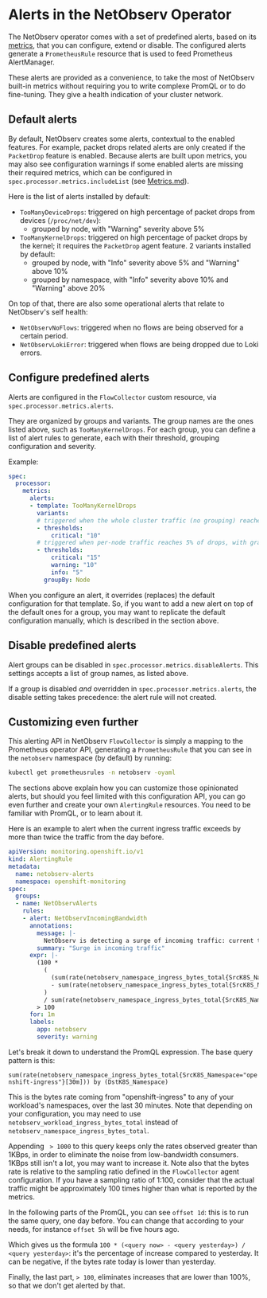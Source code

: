 # Alerts in the NetObserv Operator

The NetObserv operator comes with a set of predefined alerts, based on its [metrics](./Metrics.md), that you can configure, extend or disable.
The configured alerts generate a `PrometheusRule` resource that is used to feed Prometheus AlertManager.

These alerts are provided as a convenience, to take the most of NetObserv built-in metrics without requiring you to write complexe PromQL or to do fine-tuning. They give a health indication of your cluster network.

## Default alerts

By default, NetObserv creates some alerts, contextual to the enabled features. For example, packet drops related alerts are only created if the `PacketDrop` feature is enabled. Because alerts are built upon metrics, you may also see configuration warnings if some enabled alerts are missing their required metrics, which can be configured in `spec.processor.metrics.includeList` (see [Metrics.md](./Metrics.md)).

Here is the list of alerts installed by default:

- `TooManyDeviceDrops`: triggered on high percentage of packet drops from devices (`/proc/net/dev`):
  - grouped by node, with "Warning" severity above 5%
- `TooManyKernelDrops`: triggered on high percentage of packet drops by the kernel; it requires the `PacketDrop` agent feature. 2 variants installed by default:
  - grouped by node, with "Info" severity above 5% and "Warning" above 10%
  - grouped by namespace, with "Info" severity above 10% and "Warning" above 20%

On top of that, there are also some operational alerts that relate to NetObserv's self health:

- `NetObservNoFlows`: triggered when no flows are being observed for a certain period.
- `NetObservLokiError`: triggered when flows are being dropped due to Loki errors.

## Configure predefined alerts

Alerts are configured in the `FlowCollector` custom resource, via `spec.processor.metrics.alerts`.

They are organized by groups and variants. The group names are the ones listed above, such as `TooManyKernelDrops`. For each group, you can define a list of alert rules to generate, each with their threshold, grouping configuration and severity.

Example:

```yaml
spec:
  processor:
    metrics:
      alerts:
      - template: TooManyKernelDrops
        variants:
        # triggered when the whole cluster traffic (no grouping) reaches 10% of drops
        - thresholds:
            critical: "10"
        # triggered when per-node traffic reaches 5% of drops, with gradual severity
        - thresholds:
            critical: "15"
            warning: "10"
            info: "5"
          groupBy: Node
```

When you configure an alert, it overrides (replaces) the default configuration for that template. So, if you want to add a new alert on top of the default ones for a group, you may want to replicate the default configuration manually, which is described in the section above.

## Disable predefined alerts

Alert groups can be disabled in `spec.processor.metrics.disableAlerts`. This settings accepts a list of group names, as listed above.

If a group is disabled _and_ overridden in `spec.processor.metrics.alerts`, the disable setting takes precedence: the alert rule will not created.

## Customizing even further

This alerting API in NetObserv `FlowCollector` is simply a mapping to the Prometheus operator API, generating a `PrometheusRule` that you can see in the `netobserv` namespace (by default) by running:

```bash
kubectl get prometheusrules -n netobserv -oyaml
```

The sections above explain how you can customize those opinionated alerts, but should you feel limited with this configuration API, you can go even further and create your own `AlertingRule` resources. You need to be familiar with PromQL, or to learn about it.

Here is an example to alert when the current ingress traffic exceeds by more than twice the traffic from the day before.

```yaml
apiVersion: monitoring.openshift.io/v1
kind: AlertingRule
metadata:
  name: netobserv-alerts
  namespace: openshift-monitoring
spec:
  groups:
  - name: NetObservAlerts
    rules:
    - alert: NetObservIncomingBandwidth
      annotations:
        message: |-
          NetObserv is detecting a surge of incoming traffic: current traffic to {{ $labels.DstK8S_Namespace }} has increased by more than 100% since yesterday.
        summary: "Surge in incoming traffic"
      expr: |-
        (100 *
          (
            (sum(rate(netobserv_namespace_ingress_bytes_total{SrcK8S_Namespace="openshift-ingress"}[30m])) by (DstK8S_Namespace) > 1000)
            - sum(rate(netobserv_namespace_ingress_bytes_total{SrcK8S_Namespace="openshift-ingress"}[30m] offset 1d)) by (DstK8S_Namespace)
          )
          / sum(rate(netobserv_namespace_ingress_bytes_total{SrcK8S_Namespace="openshift-ingress"}[30m] offset 1d)) by (DstK8S_Namespace))
        > 100
      for: 1m
      labels:
        app: netobserv
        severity: warning
```

Let's break it down to understand the PromQL expression. The base query pattern is this:

`sum(rate(netobserv_namespace_ingress_bytes_total{SrcK8S_Namespace="openshift-ingress"}[30m])) by (DstK8S_Namespace)`

This is the bytes rate coming from "openshift-ingress" to any of your workload's namespaces, over the last 30 minutes. Note that depending on your configuration, you may need to use `netobserv_workload_ingress_bytes_total` instead of `netobserv_namespace_ingress_bytes_total`.

Appending ` > 1000` to this query keeps only the rates observed greater than 1KBps, in order to eliminate the noise from low-bandwidth consumers. 1KBps still isn't a lot, you may want to increase it. Note also that the bytes rate is relative to the sampling ratio defined in the `FlowCollector` agent configuration. If you have a sampling ratio of 1:100, consider that the actual traffic might be approximately 100 times higher than what is reported by the metrics.

In the following parts of the PromQL, you can see `offset 1d`: this is to run the same query, one day before. You can change that according to your needs, for instance `offset 5h` will be five hours ago.

Which gives us the formula `100 * (<query now> - <query yesterday>) / <query yesterday>`: it's the percentage of increase compared to yesterday. It can be negative, if the bytes rate today is lower than yesterday.

Finally, the last part, `> 100`, eliminates increases that are lower than 100%, so that we don't get alerted by that.
